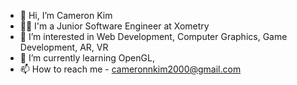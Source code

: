 - 👋 Hi, I’m Cameron Kim
- 👨‍💻 I'm a Junior Software Engineer at Xometry
- 👀 I’m interested in Web Development, Computer Graphics, Game Development, AR, VR
- 🌱 I’m currently learning OpenGL, 
- 📫 How to reach me - cameronnkim2000@gmail.com

<!---
CamnKim/CamnKim is a ✨ special ✨ repository because its `README.md` (this file) appears on your GitHub profile.
You can click the Preview link to take a look at your changes.
--->
